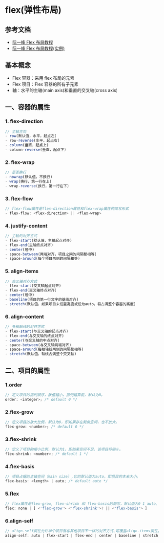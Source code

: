 # flex(弹性布局)

## 参考文档

- [阮一峰 Flex 布局教程](https://www.ruanyifeng.com/blog/2015/07/flex-grammar.html)
- [阮一峰 Flex 布局教程(实例)](http://www.ruanyifeng.com/blog/2015/07/flex-examples.html)

## 基本概念

- Flex 容器：采用 flex 布局的元素
- Flex 项目：Flex 容器的所有子元素
- 轴：水平的主轴(main axis)和垂直的交叉轴(cross axis)

## 一、容器的属性

### 1. flex-direction

```js
// 主轴方向
- row(默认值，水平，起点左)
- row-reverse(水平，起点右)
- column(垂直，起点上)
- column-reverse(垂直，起点下)
```

### 2. flex-wrap

```js
// 是否换行
- nowrap(默认值，不换行)
- wrap(换行，第一行在上)
- wrap-reverse(换行，第一行在下)
```

### 3. flex-flow

```js
// flex-flow属性是flex-direction属性和flex-wrap属性的简写形式
- flex-flow: <flex-direction> || <flex-wrap>
```

### 4. justify-content

```js
// 主轴的对齐方式
- flex-start(默认值，主轴起点对齐)
- flex-end(主轴终点对齐)
- center(居中)
- space-between(两端对齐，项目之间的间隔都相等)
- space-around(每个项目两侧的间隔相等)
```

### 5. align-items
```js
// 交叉轴对齐方式
- flex-start(交叉轴起点对齐)
- flex-end(交叉轴终点对齐)
- center(居中)
- baseline(项目的第一行文字的基线对齐)
- stretch(默认值，如果项目未设置高度或设为auto，将占满整个容器的高度)
```

### 6. align-content
```js
// 多根轴线的对齐方式
- flex-start(与交叉轴的起点对齐)
- flex-end(与交叉轴的终点对齐)
- center(与交叉轴的中点对齐)
- space-between(与交叉轴两端对齐)
- space-around(每根轴线两侧的间隔都相等)
- stretch(默认值，轴线占满整个交叉轴)
```

## 二、项目的属性
### 1.order
```js
// 定义项目的排列顺序，数值越小，排列越靠前，默认为0。
order: <integer>; /* default 0 */
```
### 2.flex-grow
```js
// 定义项目的放大比例，默认为0，即如果存在剩余空间，也不放大。
flex-grow: <number>; /* default 0 */
```
### 3.flex-shrink
```js
// 定义了项目的缩小比例，默认为1，即如果空间不足，该项目将缩小。
flex-shrink: <number>; /* default 1 */
```
### 4.flex-basis
```js
// 项目占据的主轴空间（main size）,它的默认值为auto，即项目的本来大小。
flex-basis: <length> | auto; /* default auto */
```
### 5.flex
```js
// flex属性是flex-grow, flex-shrink 和 flex-basis的简写，默认值为0 1 auto。后两个属性可选
flex: none | [ <'flex-grow'> <'flex-shrink'>? || <'flex-basis'> ]
```
### 6.align-self
```js
// align-self属性允许单个项目有与其他项目不一样的对齐方式,可覆盖align-items属性。默认值为auto，表示继承父元素的align-items属性，如果没有父元素，则等同于stretch。
align-self: auto | flex-start | flex-end | center | baseline | stretch;
```
